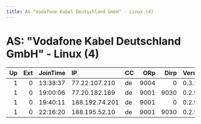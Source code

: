 ```yaml
---
title: AS "Vodafone Kabel Deutschland GmbH" - Linux (4)
---
```


# AS: "Vodafone Kabel Deutschland GmbH" - Linux (4)

|   Up |   Ext | JoinTime   | IP             | CC   |   ORp |   Dirp | Version   | Contact                   | Nickname          |   eFamMembers |
|-----:|------:|:-----------|:---------------|:-----|------:|-------:|:----------|:--------------------------|:------------------|--------------:|
|    1 |     0 | 13:38:37   | 77.22.107.210  | de   |  9004 |      0 | 0.3.2.9   | 88EACE21E04C30749711DBFF2 | cryShell01        |             3 |
|    1 |     0 | 19:00:06   | 77.20.182.169  | de   |  9001 |   9030 | 0.2.9.14  | Mail to 4134088FLRFRHONYL | TestPending       |             1 |
|    1 |     0 | 19:40:11   | 188.192.74.201 | de   |  9001 |      0 | 0.2.9.14  | flo@gmx.it                | DannenTor         |             1 |
|    1 |     0 | 22:16:20   | 188.195.52.10  | de   |  9001 |   9030 | 0.2.5.16  | None                      | anotherraspirelay |             1 |
